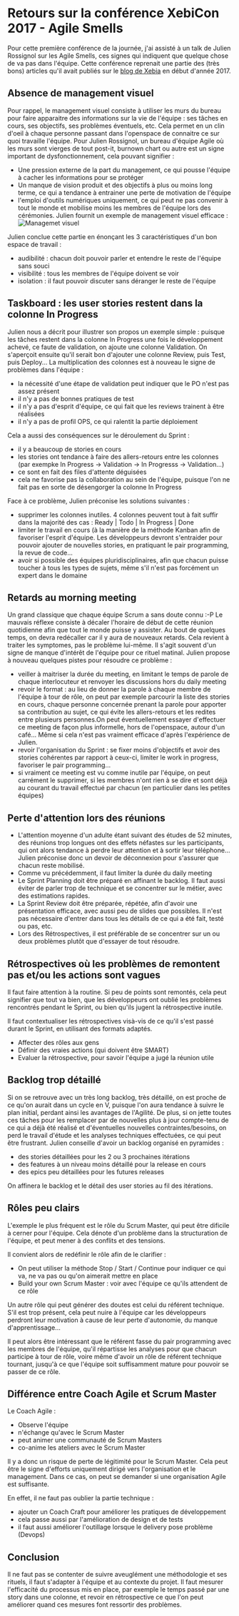 # Retours sur la conférence XebiCon 2017 - Agile Smells
Pour cette première conférence de la journée, j'ai assisté à un talk de Julien Rossignol sur les Agile Smells, ces signes qui indiquent que quelque chose de va pas dans l'équipe.
Cette conférence reprenait une partie des (très  bons) articles qu'il avait publiés sur le [blog de Xebia](https://blog.xebia.fr/2017/03/15/agile-agile-smells-management-visuel/) en début d'année 2017.

## Absence de management visuel
Pour rappel, le management visuel consiste à utiliser les murs du bureau pour faire apparaitre des informations sur la vie de l'équipe : ses tâches en cours, ses objectifs, ses problèmes éventuels, etc. Cela permet en un clin d'oeil à chaque personne passant dans l'openspace de connaitre ce sur quoi travaille l'équipe.
Pour Julien Rossignol, un bureau d'équipe Agile où les murs sont vierges de tout post-it, burnown chart ou autre est un signe important de dysfonctionnement, cela pouvant signifier :
* Une pression externe de la part du management, ce qui pousse l'équipe à cacher les informations pour se protéger
* Un manque de vision produit et des objectifs à plus ou moins long terme, ce qui a tendance  à entrainer une perte de motivation de l'équipe
* l'emploi d'outils numériques uniquement, ce qui peut ne pas convenir à tout le monde et mobilise moins les membres de l'équipe lors des cérémonies.
Julien fournit un exemple de management visuel efficace :
![Managemet visuel](https://www.christopheschreiber.fr/blog/wp-content/uploads/2017/11/management_visuel.jpg)

Julien conclue cette partie en énonçant les 3 caractéristiques d'un bon espace de travail :
* audibilité : chacun doit pouvoir parler et entendre le reste de l'équipe sans souci
* visibilité : tous les membres de l'équipe doivent se voir
* isolation : il faut pouvoir discuter sans déranger le reste de l'équipe

## Taskboard : les user stories restent dans la colonne In Progress
Julien nous a décrit pour illustrer son propos un exemple simple : puisque les tâches restent dans la colonne In Progress une fois le développement achevé, ce faute de validation, on ajoute une colonne Validation.
On s'aperçoit ensuite qu'il serait bon d'ajouter une colonne Review, puis Test, puis Deploy...
La multiplication des colonnes est à nouveau le signe de problèmes dans l'équipe :
* la nécessité d'une étape de validation peut indiquer que le PO n'est pas assez présent
* il n'y a pas de bonnes pratiques de test
* il n'y a pas d'esprit d'équipe, ce qui fait que les reviews trainent à être réalisées
* il n'y a pas de profil OPS, ce qui ralentit la partie déploiement

Cela a aussi des conséquences sur le déroulement du Sprint :
* il y a beaucoup de stories en cours
* les stories ont tendance à faire des allers-retours entre les colonnes (par exempke In Progress -> Validation -> In Progresss -> Validation...)
* ce sont en fait des files d'attente déguisées
* cela ne favorise pas la collaboration au sein de l'équipe, puisque l'on ne fait pas en sorte de désengorger la colonne In Progress

Face à ce problème, Julien préconise les solutions suivantes :
* supprimer les colonnes inutiles. 4 colonnes peuvent tout à fait suffir dans la majorité des cas : Ready | Todo | In Progress | Done
* limiter le travail en cours (à la manière de la méthode Kanban afin de favoriser l'esprit d'équipe. Les développeurs devront s'entraider pour pouvoir ajouter de nouvelles stories, en pratiquant le pair programming, la revue de code...
* avoir si possible des équipes pluridisciplinaires, afin que chacun puisse toucher à tous les types de sujets, même s'il n'est pas forcément un expert dans le domaine

## Retards au morning meeting
Un grand classique que chaque équipe Scrum a sans doute connu :-P
Le mauvais réflexe consiste à décaler l'horaire de début de cette réunion quotidienne afin que tout le monde puisse y assister. Au bout de quelques temps, on devra redécaller car il y aura de nouveaux retards. Cela revient à traiter les symptomes, pas le problème lui-même. Il s'agit souvent d'un signe de manque d'intérêt de l'équipe pour ce rituel matinal.
Julien propose à nouveau quelques pistes pour résoudre ce problème :
* veiller à maitriser la durée du meeting, en limitant le temps de parole de chaque interlocuteur et renvoyer les discussions hors du daily meeting
* revoir le format : au lieu de donner la parole à chaque membre de l'équipe à tour de rôle, on peut par exemple parcourir la liste des stories en cours, chaque personne concernée prenant la parole pour apporter sa contribution au sujet, ce qui évite les allers-retours et les redites entre plusieurs personnes.On peut éventuellement essayer d'effectuer ce meeting de façon plus informelle, hors de l'openspace, autour d'un café... Même si cela n'est pas vraiment efficace d'après l'expérience de Julien.
* revoir l'organisation du Sprint : se fixer moins d'objectifs et avoir des stories cohérentes par rapport à ceux-ci, limiter le work in progress, favoriser le pair programming...
* si vraiment ce meeting est vu comme inutile par l'équipe, on peut carrément le supprimer, si les membres n'ont rien à se dire et sont déjà au courant du travail effectué par chacun (en particulier dans les petites équipes)
 
 ## Perte d'attention lors des réunions
 * L'attention moyenne d'un adulte étant suivant des études de 52 minutes, des réunions trop longues ont des effets néfastes sur les participants, qui ont alors tendance à perdre leur attention et à sortir leur téléphone... Julien préconise donc un devoir de déconnexion pour s'assurer que chacun reste mobilisé.
 * Comme vu précédemment, il faut limiter la durée du daily meeting
 * Le Sprint Planning doit être préparé en affinant le backlog. Il faut aussi éviter de parler trop de technique et se concentrer sur le métier, avec des estimations rapides.
 * La Sprint Review doit être préparée, répétée, afin d'avoir une présentation efficace, avec aussi peu de slides que possibles. Il n'est pas nécessaire d'entrer dans tous les détails de ce qui a été fait, testé ou pas, etc.
 * Lors des Rétrospectives, il est préférable de se concentrer sur un ou deux problèmes plutôt que d'essayer de tout résoudre.
 
 ## Rétrospectives où les problèmes de remontent pas et/ou les actions sont vagues
 Il faut faire attention à la routine. Si peu de points sont remontés, cela peut signifier que tout va bien, que les développeurs ont oublié les problèmes rencontrés pendant le Sprint, ou bien qu'ils jugent la rétrospective inutile.
 
 Il faut contextualiser les rétrospectives visà-vis de ce qu'il s'est passé durant le Sprint, en utilisant des formats adaptés.
   * Affecter des rôles aux gens
   * Définir des vraies actions (qui doivent être SMART)
   * Evaluer la rétrospective, pour savoir l'équipe a jugé la réunion utile
 
 ## Backlog trop détaillé
 Si on se retrouve avec un très long backlog, très détaillé, on est proche de ce qu'on aurait dans un cycle en V, puisque l'on aura tendance à suivre le plan initial, perdant ainsi les avantages de l'Agilité. De plus, si on jette toutes ces tâches pour les remplacer par de nouvelles plus à jour compte-tenu de ce qui a déjà été réalisé et d'éventuelles nouvelles contraintes/besoins, on perd le travail d'étude et les analyses techniques effectuées, ce qui peut être frustrant.
 Julien conseille d'avoir un backlog organisé en pyramides :
 * des stories détaillées pour les 2 ou 3 prochaines itérations
 * des features à un niveau moins détaillé pour la release en cours
 * des epics peu détaillées pour les futures releases
 
 On affinera le backlog et le détail des user stories au fil des itérations.
 
 ## Rôles peu clairs
 L'exemple le plus fréquent est le rôle du Scrum Master, qui peut être dificile à cerner pour l'équipe. Cela dénote d'un problème dans la structuration de l'équipe, et peut mener à des conflits et des tensions.
 
 Il convient alors de redéfinir le rôle afin de le clarifier :
 * On peut utiliser la méthode Stop / Start / Continue pour indiquer ce qui va, ne va pas ou qu'on aimerait mettre en place
 * Build your own Scrum Master : voir avec l'équipe ce qu'ils attendent de ce rôle
 
 Un autre rôle qui peut générer des doutes est celui du référent technique. S'il est trop présent, cela peut nuire à l'équipe car les développeurs perdront leur motivation à cause de leur perte d'autonomie, du manque d'apprentissage...
 
 Il peut alors être intéressant que le référent fasse du pair programming avec les membres de l'équipe, qu'il répartisse les analyses pour que chacun participe à tour de rôle, voire même d'avoir un rôle de référent technique tournant, jusqu'à ce que l'équipe soit suffisamment mature pour pouvoir se passer de ce rôle.
 
 ## Différence entre Coach Agile et Scrum Master
 Le Coach Agile :
 * Observe l'équipe
 * n'échange qu'avec le Scrum Master
 * peut animer une communauté de Scrum Masters
 * co-anime les ateliers avec le Scrum Master
 
 Il y a donc un risque de perte de légitimité pour le Scrum Master. Cela peut être le signe d'efforts uniquement dirigé vers l'organisation et le management. Dans ce cas, on peut se demander si une organisation Agile est suffisante.
 
 En effet, il ne faut pas oublier la partie technique :
 * ajouter un Coach Craft pour améliorer les pratiques de développement
 * cela passe aussi par l'amélioration de design et de tests
 * il faut aussi améliorer l'outillage lorsque le delivery pose problème (Devops)
 
 ## Conclusion
 Il ne faut pas se contenter de suivre aveuglément une méthodologie et ses rituels, il faut s'adapter à l'équipe et au contexte du projet.
 Il faut mesurer l'efficacité du processus mis en place, par exemple le temps passé par une story dans une colonne, et revoir en rétrospective ce que l'on peut améliorer quand ces mesures font ressortir des problèmes.
